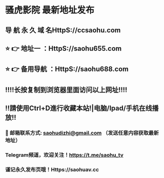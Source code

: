 # 骚虎影院 最新地址发布 
## 导 航 永 久 域 名HttpS://ccsaohu.com
## ⭐️ 👉 地址一 ：HttpS://saohu655.com
## ⭐️ 👉 备用导航 ：HttpS://saohu688.com
## ‼️‼️长按复制到浏览器里面访问以上网址‼️‼️
## ‼️請使用Ctrl+D進行收藏本站!|电脑/Ipad/手机在线播放‼️
### 📧 邮箱联系方式: saohudizhi@gmail.com （发送任意内容获取最新地址）
### Telegram频道，欢迎关注！https://t.me/saohu_tv
### 谨记永久发布页哦！Https://saohuav.cc
